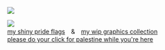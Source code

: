 ![](https://komarev.com/ghpvc/?username=intersexism&color=ebcad5)

![](https://file.garden/ZRhkSjvANRar6iiQ/using%20for%20other%20stuff/len6)
<br>[my shiny pride flags](https://rentry.co/shinyprideflags)　&　[my wip graphics collection](https://rentry.co/reform)
<br> [please do your click for palestine while you're here](https://arab.org/click-to-help/palestine/)
